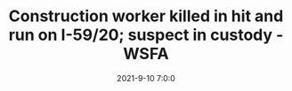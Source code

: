 ---
"title": "Construction worker killed in hit and run on I-59/20; suspect in custody - WSFA"
"date": "2021-9-10 7:0:0"
"feed_name": "GOOGLENEWSCONSTRUCTION"
"feed_website": "https://news.google.com/search?q=construction%2Bincident&hl=en-US&gl=US&ceid=US:en"
"feed_rss": "https://news.google.com/rss/search?q=construction%2Bincident&hl=en-US&gl=US&ceid=US:en"
"link": "https://www.wsfa.com/2021/09/10/construction-worker-killed-hit-run-i-5920/"
"file": "_posts/2021-1-1-ad1256c90663bb9e3c8b180ffb773ab4b21cf9a6.md"
"accident": "1"
"drilling": "0"
"dead": "1"
"injured": "0"
"where": "construction site"
---